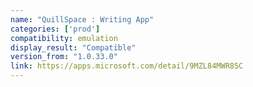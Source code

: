 ```yaml
---
name: "QuillSpace : Writing App"
categories: ['prod']
compatibility: emulation
display_result: "Compatible"
version_from: "1.0.33.0"
link: https://apps.microsoft.com/detail/9MZL84MWR85C
---
```

